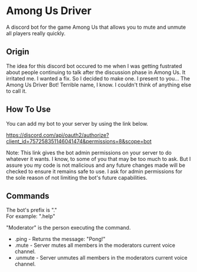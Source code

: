 # Among Us Driver
A discord bot for the game Among Us that allows you to mute and unmute all players really quickly.

Origin
-----------

The idea for this discord bot occured to me when I was getting fustrated about people continuing to talk after the discussion phase in Among Us. It irritated me. I wanted a fix. So I decided to make one. I present to you... The Among Us Driver Bot! Terrible name, I know. I couldn't think of anything else to call it.

How To Use
-----------
You can add my bot to your server by using the link below.

https://discord.com/api/oauth2/authorize?client_id=757258351146041474&permissions=8&scope=bot

Note: This link gives the bot admin permissions on your server to do whatever it wants. I know, to some of you that may be too much to ask. But I assure you my code is not malicious and any future changes made will be checked to ensure it remains safe to use. I ask for admin permissions for the sole reason of not limiting the bot's future capabilities.

Commands
-----------
The bot's prefix is "."  
For example: ".help"


"Moderator" is the person executing the command.

* .ping - Returns the message: "Pong!"
* .mute - Server mutes all members in the moderators current voice channel.
* .unmute - Server unmutes all members in the moderators current voice channel.
